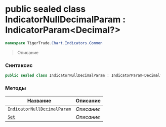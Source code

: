 
# public sealed class IndicatorNullDecimalParam : IndicatorParam<Decimal?>
```csharp
namespace TigerTrade.Chart.Indicators.Common
```



> Описание

### Синтаксис
```csharp
public sealed class IndicatorNullDecimalParam : IndicatorParam<Decimal?>
```


### Методы
| Название | Описание |
| --- | --- |
| [`IndicatorNullDecimalParam`](./IndicatorNullDecimalParam.cs/Методы/IndicatorNullDecimalParam.md) | *Описание* |
| [`Set`](./IndicatorNullDecimalParam.cs/Методы/Set.md) | *Описание* |



